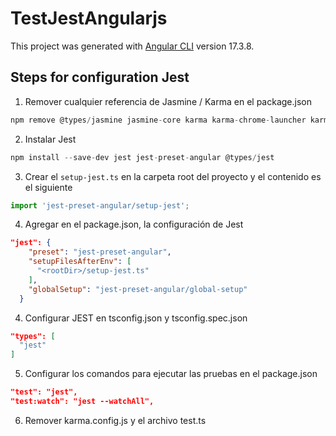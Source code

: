 # TestJestAngularjs

This project was generated with [Angular CLI](https://github.com/angular/angular-cli) version 17.3.8.

## Steps for configuration Jest

1. Remover cualquier referencia de Jasmine / Karma en el package.json
```js
npm remove @types/jasmine jasmine-core karma karma-chrome-launcher karma-coverage karma-jasmine karma-jasmine-html-reporter
```

2. Instalar Jest
```js
npm install --save-dev jest jest-preset-angular @types/jest
```

3. Crear el ```setup-jest.ts``` en la carpeta root del proyecto y el contenido es el siguiente
```setup-jest.ts
import 'jest-preset-angular/setup-jest';
```

4. Agregar en el package.json, la configuración de Jest
```package.json
"jest": {
    "preset": "jest-preset-angular",
    "setupFilesAfterEnv": [
      "<rootDir>/setup-jest.ts"
    ],
    "globalSetup": "jest-preset-angular/global-setup"
  }
```


4. Configurar JEST en tsconfig.json y tsconfig.spec.json
```tsconfig.json
"types": [
  "jest"
]
```

5. Configurar los comandos para ejecutar las pruebas en el package.json
```package.json
"test": "jest",
"test:watch": "jest --watchAll",
```

6. Remover karma.config.js y el archivo test.ts
